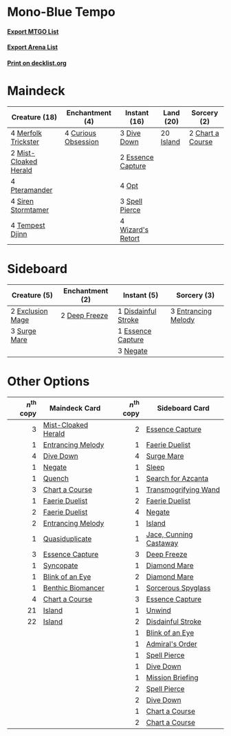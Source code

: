 # Mono-Blue Tempo

#### [Export MTGO List](../collection/Mono-Blue%20Tempo/Mono-Blue%20Tempo.txt)
#### [Export Arena List](../collection/Mono-Blue%20Tempo/Mono-Blue%20Tempo_arena.txt)
#### [Print on decklist.org](http://decklist.org/?deckmain=2%09Chart%20a%20Course%0A4%09Curious%20Obsession%0A3%09Dive%20Down%0A2%09Essence%20Capture%0A20%09Island%0A4%09Merfolk%20Trickster%0A2%09Mist-Cloaked%20Herald%0A4%09Opt%0A4%09Pteramander%0A4%09Siren%20Stormtamer%0A3%09Spell%20Pierce%0A4%09Tempest%20Djinn%0A4%09Wizard's%20Retort&deckside=2%09Deep%20Freeze%0A1%09Disdainful%20Stroke%0A3%09Entrancing%20Melody%0A1%09Essence%20Capture%0A2%09Exclusion%20Mage%0A3%09Negate%0A3%09Surge%20Mare)
# Maindeck

|                                         Creature (18)                                          |                                       Enchantment (4)                                        |                                        Instant (16)                                        |                                     Land (20)                                      |                                        Sorcery (2)                                        |
|------------------------------------------------------------------------------------------------|----------------------------------------------------------------------------------------------|--------------------------------------------------------------------------------------------|------------------------------------------------------------------------------------|-------------------------------------------------------------------------------------------|
|4 [Merfolk Trickster](http://gatherer.wizards.com/Pages/Card/Details.aspx?multiverseid=442944)  |4 [Curious Obsession](http://gatherer.wizards.com/Pages/Card/Details.aspx?multiverseid=439692)|3 [Dive Down](http://gatherer.wizards.com/Pages/Card/Details.aspx?multiverseid=435205)      |20 [Island](http://gatherer.wizards.com/Pages/Card/Details.aspx?multiverseid=439857)|2 [Chart a Course](http://gatherer.wizards.com/Pages/Card/Details.aspx?multiverseid=435200)|
|2 [Mist-Cloaked Herald](http://gatherer.wizards.com/Pages/Card/Details.aspx?multiverseid=450257)|                                                                                              |2 [Essence Capture](http://gatherer.wizards.com/Pages/Card/Details.aspx?multiverseid=457181)|                                                                                    |                                                                                           |
|4 [Pteramander](http://gatherer.wizards.com/Pages/Card/Details.aspx?multiverseid=457191)        |                                                                                              |4 [Opt](http://gatherer.wizards.com/Pages/Card/Details.aspx?multiverseid=442948)            |                                                                                    |                                                                                           |
|4 [Siren Stormtamer](http://gatherer.wizards.com/Pages/Card/Details.aspx?multiverseid=435232)   |                                                                                              |3 [Spell Pierce](http://gatherer.wizards.com/Pages/Card/Details.aspx?multiverseid=425876)   |                                                                                    |                                                                                           |
|4 [Tempest Djinn](http://gatherer.wizards.com/Pages/Card/Details.aspx?multiverseid=442956)      |                                                                                              |4 [Wizard's Retort](http://gatherer.wizards.com/Pages/Card/Details.aspx?multiverseid=442963)|                                                                                    |                                                                                           |


# Sideboard

|                                       Creature (5)                                        |                                    Enchantment (2)                                     |                                         Instant (5)                                          |                                         Sorcery (3)                                          |
|-------------------------------------------------------------------------------------------|----------------------------------------------------------------------------------------|----------------------------------------------------------------------------------------------|----------------------------------------------------------------------------------------------|
|2 [Exclusion Mage](http://gatherer.wizards.com/Pages/Card/Details.aspx?multiverseid=447191)|2 [Deep Freeze](http://gatherer.wizards.com/Pages/Card/Details.aspx?multiverseid=442938)|1 [Disdainful Stroke](http://gatherer.wizards.com/Pages/Card/Details.aspx?multiverseid=420705)|3 [Entrancing Melody](http://gatherer.wizards.com/Pages/Card/Details.aspx?multiverseid=435207)|
|3 [Surge Mare](http://gatherer.wizards.com/Pages/Card/Details.aspx?multiverseid=447213)    |                                                                                        |1 [Essence Capture](http://gatherer.wizards.com/Pages/Card/Details.aspx?multiverseid=457181)  |                                                                                              |
|                                                                                           |                                                                                        |3 [Negate](http://gatherer.wizards.com/Pages/Card/Details.aspx?multiverseid=423707)           |                                                                                              |


# Other Options

|*n*<sup>th</sup> copy|                                        Maindeck Card                                         |*n*<sup>th</sup> copy|                                         Sideboard Card                                          |
|--------------------:|----------------------------------------------------------------------------------------------|--------------------:|-------------------------------------------------------------------------------------------------|
|                    3|[Mist-Cloaked Herald](http://gatherer.wizards.com/Pages/Card/Details.aspx?multiverseid=450257)|                    2|[Essence Capture](http://gatherer.wizards.com/Pages/Card/Details.aspx?multiverseid=457181)       |
|                    1|[Entrancing Melody](http://gatherer.wizards.com/Pages/Card/Details.aspx?multiverseid=435207)  |                    1|[Faerie Duelist](http://gatherer.wizards.com/Pages/Card/Details.aspx?multiverseid=457183)        |
|                    4|[Dive Down](http://gatherer.wizards.com/Pages/Card/Details.aspx?multiverseid=435205)          |                    4|[Surge Mare](http://gatherer.wizards.com/Pages/Card/Details.aspx?multiverseid=447213)            |
|                    1|[Negate](http://gatherer.wizards.com/Pages/Card/Details.aspx?multiverseid=423707)             |                    1|[Sleep](http://gatherer.wizards.com/Pages/Card/Details.aspx?multiverseid=405385)                 |
|                    1|[Quench](http://gatherer.wizards.com/Pages/Card/Details.aspx?multiverseid=457192)             |                    1|[Search for Azcanta](http://gatherer.wizards.com/Pages/Card/Details.aspx?multiverseid=435226)    |
|                    3|[Chart a Course](http://gatherer.wizards.com/Pages/Card/Details.aspx?multiverseid=435200)     |                    1|[Transmogrifying Wand](http://gatherer.wizards.com/Pages/Card/Details.aspx?multiverseid=447384)  |
|                    1|[Faerie Duelist](http://gatherer.wizards.com/Pages/Card/Details.aspx?multiverseid=457183)     |                    2|[Faerie Duelist](http://gatherer.wizards.com/Pages/Card/Details.aspx?multiverseid=457183)        |
|                    2|[Faerie Duelist](http://gatherer.wizards.com/Pages/Card/Details.aspx?multiverseid=457183)     |                    4|[Negate](http://gatherer.wizards.com/Pages/Card/Details.aspx?multiverseid=423707)                |
|                    2|[Entrancing Melody](http://gatherer.wizards.com/Pages/Card/Details.aspx?multiverseid=435207)  |                    1|[Island](http://gatherer.wizards.com/Pages/Card/Details.aspx?multiverseid=439857)                |
|                    1|[Quasiduplicate](http://gatherer.wizards.com/Pages/Card/Details.aspx?multiverseid=452801)     |                    1|[Jace, Cunning Castaway](http://gatherer.wizards.com/Pages/Card/Details.aspx?multiverseid=435212)|
|                    3|[Essence Capture](http://gatherer.wizards.com/Pages/Card/Details.aspx?multiverseid=457181)    |                    3|[Deep Freeze](http://gatherer.wizards.com/Pages/Card/Details.aspx?multiverseid=442938)           |
|                    1|[Syncopate](http://gatherer.wizards.com/Pages/Card/Details.aspx?multiverseid=442955)          |                    1|[Diamond Mare](http://gatherer.wizards.com/Pages/Card/Details.aspx?multiverseid=447368)          |
|                    1|[Blink of an Eye](http://gatherer.wizards.com/Pages/Card/Details.aspx?multiverseid=442934)    |                    2|[Diamond Mare](http://gatherer.wizards.com/Pages/Card/Details.aspx?multiverseid=447368)          |
|                    1|[Benthic Biomancer](http://gatherer.wizards.com/Pages/Card/Details.aspx?multiverseid=457176)  |                    1|[Sorcerous Spyglass](http://gatherer.wizards.com/Pages/Card/Details.aspx?multiverseid=435407)    |
|                    4|[Chart a Course](http://gatherer.wizards.com/Pages/Card/Details.aspx?multiverseid=435200)     |                    3|[Essence Capture](http://gatherer.wizards.com/Pages/Card/Details.aspx?multiverseid=457181)       |
|                   21|[Island](http://gatherer.wizards.com/Pages/Card/Details.aspx?multiverseid=439857)             |                    1|[Unwind](http://gatherer.wizards.com/Pages/Card/Details.aspx?multiverseid=442960)                |
|                   22|[Island](http://gatherer.wizards.com/Pages/Card/Details.aspx?multiverseid=439857)             |                    2|[Disdainful Stroke](http://gatherer.wizards.com/Pages/Card/Details.aspx?multiverseid=420705)     |
|                     |                                                                                              |                    1|[Blink of an Eye](http://gatherer.wizards.com/Pages/Card/Details.aspx?multiverseid=442934)       |
|                     |                                                                                              |                    1|[Admiral's Order](http://gatherer.wizards.com/Pages/Card/Details.aspx?multiverseid=439688)       |
|                     |                                                                                              |                    1|[Spell Pierce](http://gatherer.wizards.com/Pages/Card/Details.aspx?multiverseid=425876)          |
|                     |                                                                                              |                    1|[Dive Down](http://gatherer.wizards.com/Pages/Card/Details.aspx?multiverseid=435205)             |
|                     |                                                                                              |                    1|[Mission Briefing](http://gatherer.wizards.com/Pages/Card/Details.aspx?multiverseid=452794)      |
|                     |                                                                                              |                    2|[Spell Pierce](http://gatherer.wizards.com/Pages/Card/Details.aspx?multiverseid=425876)          |
|                     |                                                                                              |                    2|[Dive Down](http://gatherer.wizards.com/Pages/Card/Details.aspx?multiverseid=435205)             |
|                     |                                                                                              |                    1|[Chart a Course](http://gatherer.wizards.com/Pages/Card/Details.aspx?multiverseid=435200)        |
|                     |                                                                                              |                    2|[Chart a Course](http://gatherer.wizards.com/Pages/Card/Details.aspx?multiverseid=435200)        |

